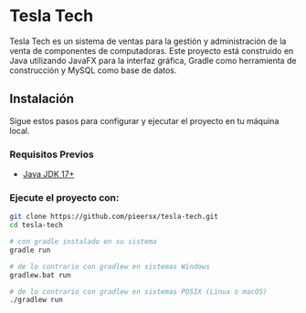 # Tesla Tech

Tesla Tech es un sistema de ventas para la gestión y administración de la venta de componentes de computadoras. Este proyecto está construido en Java utilizando JavaFX para la interfaz gráfica, Gradle como herramienta de construcción y MySQL como base de datos.

## Instalación

Sigue estos pasos para configurar y ejecutar el proyecto en tu máquina local.

### Requisitos Previos

- <a href="https://www.oracle.com/pe/java/technologies/downloads/" target="_blank">Java JDK 17+</a>

### Ejecute el proyecto con:

```bash
git clone https://github.com/pieersx/tesla-tech.git
cd tesla-tech

# con gradle instalado en su sistema
gradle run

# de lo contrario con gradlew en sistemas Windows
gradlew.bat run

# de lo contrario con gradlew en sistemas POSIX (Linux o macOS)
./gradlew run
